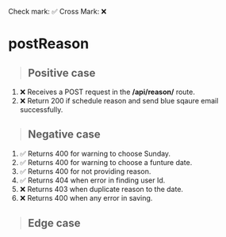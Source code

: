 Check mark: ✅
Cross Mark: ❌

# postReason

> ## Positive case
1. ❌ Receives a POST request in the **/api/reason/** route.
2. ❌ Return 200 if schedule reason and send blue sqaure email successfully.

> ## Negative case
1. ✅ Returns 400 for warning to choose Sunday. 
2. ✅ Returns 400 for warning to choose a funture date. 
3. ✅ Returns 400 for not providing reason. 
4. ✅ Returns 404 when error in finding user Id. 
5. ❌ Returns 403 when duplicate reason to the date.
6. ❌ Returns 400 when any error in saving.

> ## Edge case